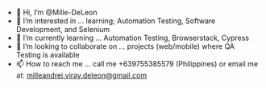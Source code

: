 - 👋 Hi, I’m @Mille-DeLeon
- 👀 I’m interested in ... learning; Automation Testing, Software Development, and Selenium
- 🌱 I’m currently learning ... Automation Testing, Browserstack, Cypress
- 💞️ I’m looking to collaborate on ... projects (web/mobile) where QA Testing is available
- 📫 How to reach me ... call me +639755385579 (Philippines) or email me at: milleandrei.viray.deleon@gmail.com

<!---
Mille-DeLeon/Mille-DeLeon is a ✨ special ✨ repository because its `README.md` (this file) appears on your GitHub profile.
You can click the Preview link to take a look at your changes.
--->
